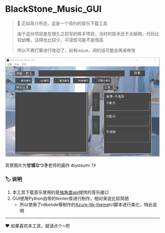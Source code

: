 # BlackStone_Music_GUI

>:page_facing_up: 正如简介所述，这是一个简约的音乐下载工具
> 
> 由于这份项目是在很久之前写的练手项目，当时的技术还不太娴熟，代码比较幼稚，注释也比较少，可读性可能不是很高
> 
> 所以不再打算进行改动了，如有issue，闲的话可能会再来修改

![sample](sample.png)

背景图片为**甘城なつき**老师的画作 *《oyasumi ?》*

### :label: 说明
1. 本工具下载音乐使用的是[独角兽api](http://ovooa.com/)提供的音乐接口
2. GUI使用Python自带的tkinter库进行制作，相对来说比较简陋
   - 所以使用了rdbende等制作的[Azure-ttk-theme](https://github.com/rdbende/Azure-ttk-theme)tcl脚本进行美化，特此说明

---
:heart: 如果喜欢本工具，就请点个:star:吧

